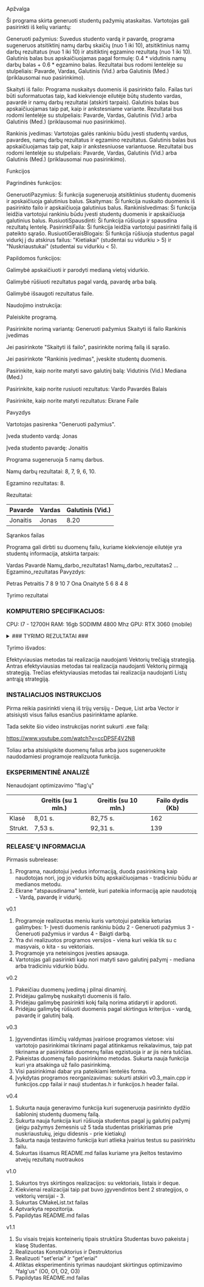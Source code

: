 Apžvalga

Ši programa skirta generuoti studentų pažymių ataskaitas. Vartotojas gali pasirinkti iš kelių variantų:

Generuoti pažymius:
Suvedus studento vardą ir pavardę, programa sugeneruos atsitiktinį namų darbų skaičių (nuo 1 iki 10),
atsitiktinius namų darbų rezultatus (nuo 1 iki 10) ir atsitiktinį egzamino rezultatą (nuo 1 iki 10).
Galutinis balas bus apskaičiuojamas pagal formulę: 0.4 * vidutinis namų darbų balas + 0.6 * egzamino balas.
Rezultatai bus rodomi lentelėje su stulpeliais: Pavarde, Vardas, Galutinis (Vid.) arba Galutinis (Med.) (priklausomai nuo pasirinkimo).

Skaityti iš failo:
Programa nuskaitys duomenis iš pasirinkto failo. Failas turi būti suformatuotas taip, kad kiekvienoje eilutėje
būtų studento vardas, pavardė ir namų darbų rezultatai (atskirti tarpais).
Galutinis balas bus apskaičiuojamas taip pat, kaip ir ankstesniame variante.
Rezultatai bus rodomi lentelėje su stulpeliais: Pavarde, Vardas, Galutinis (Vid.) arba Galutinis (Med.) (priklausomai nuo pasirinkimo).

Rankinis įvedimas:
Vartotojas galės rankiniu būdu įvesti studentų vardus, pavardes, namų darbų rezultatus ir egzamino rezultatus.
Galutinis balas bus apskaičiuojamas taip pat, kaip ir ankstesniuose variantuose.
Rezultatai bus rodomi lentelėje su stulpeliais: Pavarde, Vardas, Galutinis (Vid.) arba Galutinis (Med.) (priklausomai nuo pasirinkimo).

Funkcijos

Pagrindinės funkcijos:

GeneruotiPazymius: Ši funkcija sugeneruoja atsitiktinius studentų duomenis ir apskaičiuoja galutinius balus.
Skaitymas: Ši funkcija nuskaito duomenis iš pasirinkto failo ir apskaičiuoja galutinius balus.
RankinisIvedimas: Ši funkcija leidžia vartotojui rankiniu būdu įvesti studentų duomenis ir apskaičiuoja galutinius balus.
RusiuotiSpausdinti: Ši funkcija rūšiuoja ir spausdina rezultatų lentelę.
PasirinktiFaila: Ši funkcija leidžia vartotojui pasirinkti failą iš pateikto sąrašo.
RusiuotiGeraisBlogais: Ši funkcija rūšiuoja studentus pagal vidurkį į du atskirus failus: "Kietiakai" (studentai su vidurkiu > 5) ir "Nuskriaustukai" (studentai su vidurkiu < 5).

Papildomos funkcijos:

Galimybė apskaičiuoti ir parodyti medianą vietoj vidurkio.

Galimybė rūšiuoti rezultatus pagal vardą, pavardę arba balą.

Galimybė išsaugoti rezultatus faile.


Naudojimo instrukcija:

Paleiskite programą.

Pasirinkite norimą variantą:
Generuoti pažymius
Skaityti iš failo
Rankinis įvedimas

Jei pasirinkote "Skaityti iš failo", pasirinkite norimą failą iš sąrašo.

Jei pasirinkote "Rankinis įvedimas", įveskite studentų duomenis.

Pasirinkite, kaip norite matyti savo galutinį balą:
Vidutinis (Vid.)
Mediana (Med.)

Pasirinkite, kaip norite rusiuoti rezultatus:
Vardo
Pavardės
Balais

Pasirinkite, kaip norite matyti rezultatus:
Ekrane
Faile


Pavyzdys

Vartotojas pasirenka "Generuoti pažymius".

Įveda studento vardą: Jonas

Įveda studento pavardę: Jonaitis

Programa sugeneruoja 5 namų darbus.

Namų darbų rezultatai: 8, 7, 9, 6, 10.

Egzamino rezultatas: 8.

Rezultatai:

Pavarde | Vardas | Galutinis (Vid.)
------- | -------- | --------
Jonaitis | Jonas | 8.20

Sąrankos failas

Programa gali dirbti su duomenų failu, kuriame kiekvienoje eilutėje yra studentų informacija, atskirta tarpais:

Vardas Pavardė Namų_darbo_rezultatas1 Namų_darbo_rezultatas2 ... Egzamino_rezultatas
Pavyzdys:

Petras Petraitis 7 8 9 10 7
Ona Onaitytė 5 6 8 4 8


Tyrimo rezultatai

### KOMPIUTERIO SPECIFIKACIJOS: ###

CPU: I7 - 12700H
RAM: 16gb SODIMM 4800 Mhz
GPU: RTX 3060 (mobile)

<details>
<summary>### TYRIMO REZULTATAI ###</summary>
<br>


studentai1000

<img width="539" alt="studentai1000" src="https://github.com/Ghirahim5/Objektinis-2024/assets/147089390/a2ac3659-290c-4953-bc8c-7db9d08f0d87">

studentai10000

<img width="543" alt="studentai10000" src="https://github.com/Ghirahim5/Objektinis-2024/assets/147089390/44dbc6fa-8ec6-49f8-8cfa-61e1523ac7a3">

studentai100000

<img width="542" alt="studentai100000" src="https://github.com/Ghirahim5/Objektinis-2024/assets/147089390/4391de41-d2f6-4776-9585-2c05532c152e">

studentai1000000

<img width="539" alt="studentai1000000" src="https://github.com/Ghirahim5/Objektinis-2024/assets/147089390/2df42488-8e47-4d98-99cc-d28ed992c785">

studentai10000000

<img width="535" alt="studentai10000000" src="https://github.com/Ghirahim5/Objektinis-2024/assets/147089390/fe55d02c-ea62-46b9-b66a-c000c0eede2e">


Vektorių 1 strategijos rezultatai

1000

<img width="531" alt="vektoriai1k" src="https://github.com/Ghirahim5/Objektinis-2024/assets/147089390/b63fd63b-703f-45ae-be80-f0919b198a9f">

10000

<img width="540" alt="vektoriai10k" src="https://github.com/Ghirahim5/Objektinis-2024/assets/147089390/f29cdd16-7852-4eb7-9839-f43bfedf5d36">

100000

<img width="538" alt="vektoriai100k" src="https://github.com/Ghirahim5/Objektinis-2024/assets/147089390/9b29faf8-e9e1-4273-87d6-6543771728de">

1000000

<img width="539" alt="vektoriai1000k" src="https://github.com/Ghirahim5/Objektinis-2024/assets/147089390/cf4aa102-5880-46fa-ab7b-62d30d372ed2">

10000000

<img width="532" alt="vektoriai10000k" src="https://github.com/Ghirahim5/Objektinis-2024/assets/147089390/c016bee9-c79d-4224-a7e3-971940a94bd1">


Vektorių 2 strategijos rezultatai

1000

<img width="505" alt="2vektoriai1k" src="https://github.com/Ghirahim5/Objektinis-2024/assets/147089390/53664d61-c4b2-4b76-b192-a60b95d2ec68">

10000

<img width="503" alt="2vektoriai10k" src="https://github.com/Ghirahim5/Objektinis-2024/assets/147089390/9f26a3cd-ec8b-4070-9c9f-d8f999922a64">

100000

<img width="505" alt="2vektoriai100k" src="https://github.com/Ghirahim5/Objektinis-2024/assets/147089390/ce02d483-9678-400f-b037-3f80de282ca0">

1000000

<img width="504" alt="2vektoriai1000k" src="https://github.com/Ghirahim5/Objektinis-2024/assets/147089390/c3ca46f0-ac4b-479b-9367-ca44c58bc868">

10000000

<img width="502" alt="2vektoriai10000k" src="https://github.com/Ghirahim5/Objektinis-2024/assets/147089390/7b290f42-7ff5-4281-92e3-4ead743068ec">

Vektorių 3 strategijos rezultatai

1000

<img width="510" alt="3vektoriai1k" src="https://github.com/Ghirahim5/Objektinis-2024/assets/147089390/08590569-2483-4864-bcde-5b2dcc0dad4d">

10000

<img width="506" alt="3vektoriai10k" src="https://github.com/Ghirahim5/Objektinis-2024/assets/147089390/453d19bc-6e50-4a1a-b274-71f2b49944d7">

100000

<img width="505" alt="3vektoriai100k" src="https://github.com/Ghirahim5/Objektinis-2024/assets/147089390/410530ad-0921-47fa-86fb-290b1fe600f2">

1000000

<img width="505" alt="3vektoriai1000k" src="https://github.com/Ghirahim5/Objektinis-2024/assets/147089390/dc6c718d-258d-4519-9f7a-086ab7ad6520">

10000000

<img width="508" alt="3vektoriai10000k" src="https://github.com/Ghirahim5/Objektinis-2024/assets/147089390/170776b8-6226-4a46-9704-ab03f37c3f01">

List 1 strategijos rezultatai

1000

<img width="535" alt="list1k" src="https://github.com/Ghirahim5/Objektinis-2024/assets/147089390/9fb0197f-b2fa-42c1-840a-bce492c2cd63">

10000

<img width="541" alt="list10k" src="https://github.com/Ghirahim5/Objektinis-2024/assets/147089390/c1d9f031-9294-428e-b9a6-a80f997614a6">

100000

<img width="542" alt="list100k" src="https://github.com/Ghirahim5/Objektinis-2024/assets/147089390/ab898ad4-0ca5-4cd8-aced-2410b27032c4">

1000000

<img width="535" alt="list1000k" src="https://github.com/Ghirahim5/Objektinis-2024/assets/147089390/b2ec0115-a640-4908-9898-bd730c37d759">

10000000

<img width="526" alt="list10000k" src="https://github.com/Ghirahim5/Objektinis-2024/assets/147089390/d1db7b17-3ba1-4da6-bb89-3d8e8aacded5">


List 2 strategijos rezultatai

1000

<img width="533" alt="2list1k" src="https://github.com/Ghirahim5/Objektinis-2024/assets/147089390/2439cfbc-6ee1-42fc-b09e-512e21e26632">

10000

<img width="539" alt="2list10k" src="https://github.com/Ghirahim5/Objektinis-2024/assets/147089390/5e7fde2a-eac9-4d31-946f-d075941c2e81">

100000

<img width="539" alt="2list100k" src="https://github.com/Ghirahim5/Objektinis-2024/assets/147089390/143da5e7-5e9c-4c43-af36-9a6da0e68ddd">

1000000

<img width="534" alt="2list1000k" src="https://github.com/Ghirahim5/Objektinis-2024/assets/147089390/c1f6e346-80c6-48c6-bce2-d05ef6a66113">

10000000

<img width="528" alt="2list10000k" src="https://github.com/Ghirahim5/Objektinis-2024/assets/147089390/e849dd0c-eb5e-474c-acf8-8fe146a2a0f7">


Deque 1 strategijos rezultatai

1000

<img width="533" alt="deque1k" src="https://github.com/Ghirahim5/Objektinis-2024/assets/147089390/44811f21-9aff-42cf-b391-3bb9f57b891e">

10000

<img width="542" alt="deque10k" src="https://github.com/Ghirahim5/Objektinis-2024/assets/147089390/685ac575-2f7f-4ee1-9e3b-8c0b4b6921a2">

100000

<img width="538" alt="deque100k" src="https://github.com/Ghirahim5/Objektinis-2024/assets/147089390/12cce25e-6be8-45cf-903c-857aa2eeafed">

1000000

<img width="533" alt="deque1000k" src="https://github.com/Ghirahim5/Objektinis-2024/assets/147089390/6a72468f-42da-41ab-81b1-d3476aaaf012">

10000000

<img width="524" alt="deque10000k" src="https://github.com/Ghirahim5/Objektinis-2024/assets/147089390/46bdf096-bbad-48bc-8d9f-d0b30d745498">


Deque 2 strategijos rezultatai

1000

<img width="541" alt="2deque1k" src="https://github.com/Ghirahim5/Objektinis-2024/assets/147089390/40df0406-311a-4e90-b3de-c214ae896868">

10000

<img width="541" alt="2deque10k" src="https://github.com/Ghirahim5/Objektinis-2024/assets/147089390/1281fcd5-a690-4af8-9937-6e346b288e5c">

100000

<img width="540" alt="2deque100k" src="https://github.com/Ghirahim5/Objektinis-2024/assets/147089390/ff7e6b79-61b1-45db-8d55-82615b467102">

1000000

<img width="532" alt="2deque1000k" src="https://github.com/Ghirahim5/Objektinis-2024/assets/147089390/b444e59f-2e56-44ff-9a14-2d8657c2a528">

10000000

<img width="527" alt="2deque10000k" src="https://github.com/Ghirahim5/Objektinis-2024/assets/147089390/7a6ffe30-b85f-4ab4-8ea8-6ad0c4945fe0">

</details>

Tyrimo išvados:

Efektyviausias metodas tai realizacija naudojanti Vektorių trečiąją strategiją.
Antras efektyviausias metodas tai realizacija naudojanti Vektorių pirmąją strategiją.
Trečias efektyviausias metodas tai realizacija naudojanti Listų antrąją strategiją.

### INSTALIACIJOS INSTRUKCIJOS ###

Pirma reikia pasirinkti vieną iš trijų versijų - Deque, List arba Vector ir atsisiųsti visus failus esančius pasirinktame aplanke.

Tada sekite šio video instrukcijas norint sukurti .exe failą:

https://www.youtube.com/watch?v=ccDPSF4V2N8

Toliau arba atsisiųskite duomenų failus arba juos sugeneruokite naudodamiesi programoje realizuota funkcija.

### EKSPERIMENTINĖ ANALIZĖ ###

Nenaudojant optimizavimo "flag'ų"

|         | Greitis (su 1 mln.)  | Greitis (su 10 mln.) | Failo dydis (Kb) |
| ------- | -------------------- | -------------------- | ---------------- |
| Klasė   |        8,01 s.       |        82,75 s.      |       162        |
| Strukt. |        7,53 s.       |        92,31 s.      |       139        |

### RELEASE'Ų INFORMACIJA ###

Pirmasis subrelease:

1. Programa, naudotojui įvedus informaciją, duoda pasirinkimą kaip naudotojas nori, jog jo vidurkis būtų apskaičiuojamas - tradiciniu būdu ar medianos metodu.
2. Ekrane "atspausdinama" lentelė, kuri pateikia informaciją apie naudotoją - Vardą, pavardę ir vidurkį.

v0.1

1. Programoje realizuotas meniu kuris vartotojui pateikia keturias galimybes: 1- Įvesti duomenis rankiniu būdu 2 - Generuoti pažymius 3 - Generuoti pažymius ir vardus 4 - Baigti darbą.
2. Yra dvi realizuotos programos versijos - viena kuri veikia tik su c masyvais, o kita - su vektoriais.
3. Programoje yra neteisingos įvesties apsauga.
4. Vartotojas gali pasirinkti kaip nori matyti savo galutinį pažymį - mediana arba tradiciniu vidurkio būdu.

v0.2

1. Pakeičiau duomenų įvedimą į pilnai dinaminį.
2. Pridėjau galimybę nuskaityti duomenis iš failo.
3. Pridėjau galimybę pasirinkti kokį failą norima atidaryti ir apdoroti.
4. Pridėjau galimybę rūšiuoti duomenis pagal skirtingus kriterijus - vardą, pavardę ir galutinį balą.

v0.3

1. Įgyvendintas išimčių valdymas įvairiose programos vietose: visi vartotojo pasirinkimai tikrinami pagal atitinkamus reikalavimus, taip pat tikrinama ar pasirinktas duomenų failas egzistuoja ir ar jis nėra tuščias.
2. Pakeistas duomenų failo pasirinkimo metodas. Sukurta nauja funkcija kuri yra atsakinga už failo pasirinkimą.
3. Visi pasirinkimai dabar yra pateikiami lentelės forma.
4. Įvykdytas programos reorganizavimas: sukurti atskiri v0.3_main.cpp ir funkcijos.cpp failai ir nauji studentas.h ir funkcijos.h header failai.

v0.4

1. Sukurta nauja generavimo funkcija kuri sugeneruoja pasirinkto dydžio šabloninį studentų duomenų failą.
2. Sukurta nauja funkcija kuri rūšiuoja studentus pagal jų galutinį pažymį (jeigu pažymys žemesnis už 5 tada studentas priskiriamas prie nuskriaustukų, jeigu didesnis - prie kietiakų)
3. Sukurta nauja testavimo funkcija kuri atlieka įvairius testus su pasirinktu failu.
4. Sukurtas išsamus README.md failas kuriame yra įkeltos testavimo atvejų rezultatų nuotraukos

v1.0

1. Sukurtos trys skirtingos realizacijos: su vektoriais, listais ir deque.
2. Kiekvienai realizacijai taip pat buvo įgyvendintos bent 2 strategijos, o vektorių versijai - 3.
3. Sukurtas CMakeList.txt failas
4. Aptvarkyta repozitorija.
5. Papildytas README.md failas

v1.1

1. Su visais trejais konteinerių tipais struktūra Studentas buvo pakeista į klasę Studentas.
2. Realizuotas Konstruktorius ir Destruktorius
3. Realizuoti "set'eriai" ir "get'eriai"
4. Atliktas eksperimentinis tyrimas naudojant skirtingus optimizavimo "falg'us" (O0, O1, O2, O3)
5. Papildytas README.md failas
